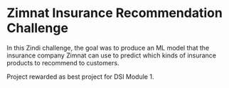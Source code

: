 # Zimnat Insurance Recommendation Challenge

In this Zindi challenge, the goal was to produce an ML model that the insurance company Zimnat can use to predict which kinds of insurance products to recommend to customers.

Project rewarded as best project for DSI Module 1. 
